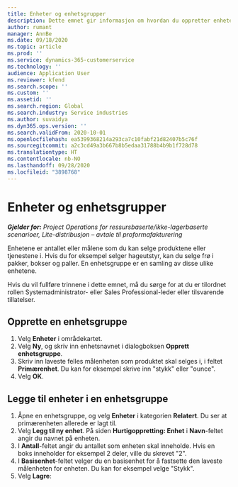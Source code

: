 ```yaml
---
title: Enheter og enhetsgrupper
description: Dette emnet gir informasjon om hvordan du oppretter enheter og enhetsgrupper i Dynamics 365 Project Operations.
author: rumant
manager: AnnBe
ms.date: 09/18/2020
ms.topic: article
ms.prod: ''
ms.service: dynamics-365-customerservice
ms.technology: ''
audience: Application User
ms.reviewer: kfend
ms.search.scope: ''
ms.custom: ''
ms.assetid: ''
ms.search.region: Global
ms.search.industry: Service industries
ms.author: suvaidya
ms.dyn365.ops.version: ''
ms.search.validFrom: 2020-10-01
ms.openlocfilehash: ea5399368214a293ca7c10fabf21d82407b5c76f
ms.sourcegitcommit: a2c3cd49a3b667b8b5edaa31788b4b9b1f728d78
ms.translationtype: HT
ms.contentlocale: nb-NO
ms.lasthandoff: 09/28/2020
ms.locfileid: "3898768"
---
```

# <a name="units-and-unit-groups"></a>Enheter og enhetsgrupper

_**Gjelder for:** Project Operations for ressursbaserte/ikke-lagerbaserte scenarioer, Lite-distribusjon – avtale til proformafakturering_

Enhetene er antallet eller målene som du kan selge produktene eller tjenestene i. Hvis du for eksempel selger hageutstyr, kan du selge frø i pakker, bokser og paller. En enhetsgruppe er en samling av disse ulike enhetene.

Hvis du vil fullføre trinnene i dette emnet, må du sørge for at du er tilordnet rollen Systemadministrator- eller Sales Professional-leder eller tilsvarende tillatelser.

## <a name="create-a-unit-group"></a>Opprette en enhetsgruppe

1. Velg **Enheter** i områdekartet.
2. Velg **Ny**, og skriv inn enhetsnavnet i dialogboksen **Opprett enhetsgruppe**.
3. Skriv inn laveste felles målenheten som produktet skal selges i, i feltet **Primærenhet**. Du kan for eksempel skrive inn "stykk" eller "ounce".
4. Velg **OK**.

## <a name="add-units-to-a-unit-group"></a>Legge til enheter i en enhetsgruppe

1. Åpne en enhetsgruppe, og velg **Enheter** i kategorien **Relatert**. Du ser at primærenheten allerede er lagt til.
2. Velg **Legg til ny enhet**. På siden **Hurtigoppretting: Enhet** i **Navn**-feltet angir du navnet på enheten.
3. I **Antall**-feltet angir du antallet som enheten skal inneholde. Hvis en boks inneholder for eksempel 2 deler, ville du skrevet "2". 
4. I **Basisenhet**-feltet velger du en basisenhet for å fastsette den laveste målenheten for enheten. Du kan for eksempel velge "Stykk".
5. Velg **Lagre**:
